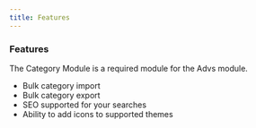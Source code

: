 ```yaml
---
title: Features 
---
```


### Features

The Category Module is a required module for the Advs module.

*   Bulk category import
*   Bulk category export
*   SEO supported for your searches
*   Ability to add icons to supported themes

